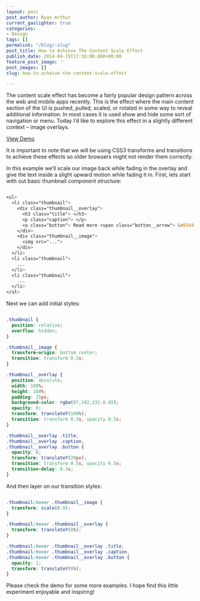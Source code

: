 ```yaml
---
layout: post
post_author: Ryan Arthur
current_gaslighter: true
categories:
- Design
tags: []
permalink: "/blog/:slug"
post_title: How to Achieve The Content Scale Effect
publish_date: 2014-04-15T17:16:00.000+00:00
feature_post_image: ''
post_images: []
slug: how-to-acheive-the-content-scale-effect

---
```

The content scale effect has become a fairly popular design pattern across the web and mobile apps recently. This is the effect where the main content section of the UI is pushed, pulled, scaled, or rotated in some way to reveal additional information. In most cases it is used show and hide some sort of navigation or menu. Today I’d like to explore this effect in a slightly different context – image overlays. 


[View Demo](http://gaslight.github.io/posts/overlay_demo)

It is important to note that we will be using CSS3 transforms and transitions to achieve these effects so older browsers might not render them correctly. 

In this example we’ll scale our image back while fading in the overlay and give the text inside a slight upward motion while fading it in. First, lets start with out basic thumbnail component structure:

````css

<ul>
  <li class="thumbnail">
    <div class="thumbnail__overlay">
      <h3 class="title"> </h3>
      <p class="caption"> </p>
      <a class="button"> Read more <span class="button__arrow"> &#8594 </span>
    </div>
    <div class="thumbnail__image">
      <img src="...">
    </div>
  </li>
  <li class="thumbnail">
    ...
  </li>
  <li class="thumbnail">
    ...
  </li>
</ul>

````


Next we can add initial styles:

````css

.thumbnail {
  position: relative;
  overflow: hidden;
}

.thumbnail__image {
  transform-origin: bottom center;
  transition: transform 0.5s;
}

.thumbnail__overlay {
  position: absolute;
  width: 100%;
  height: 100%;
  padding: 25px;
  background-color: rgba(87,192,232,0.85);
  opacity: 0;
  transform: translateY(100%);
  transition: transform 0.5s, opacity 0.5s;
}

.thumbnail__overlay .title,
.thumbnail__overlay .caption,
.thumbnail__overlay .button {
  opacity: 0;
  transform: translateY(20px);
  transition: transform 0.5s, opacity 0.5s;
  transition-delay: 0.3s;
}

````


And then layer on our transition styles:

````css

.thumbnail:hover .thumbnail__image {
  transform: scale(0.9);
}

.thumbnail:hover .thumbnail__overlay {
  transform: translateY(0%);
}

.thumbnail:hover .thumbnail__overlay .title,
.thumbnail:hover .thumbnail__overlay .caption,
.thumbnail:hover .thumbnail__overlay .button {
  opacity: 1;
  transform: translateY(0%);
}

````

Please check the demo for some more examples. I hope find this little experiment enjoyable and inspiring!